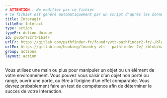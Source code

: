 ```yaml
---
# ATTENTION : Ne modifiez pas ce fichier
# Ce fichier est généré automatiquement par un script d'après les données du module Foundry VTT officiel et de sa traduction
title: Interagir
titleEn: Interact
type: action
typeFr: Action Unique
id: pvQ5rY2zrtPI614F
urlFr: https://gitlab.com/pathfinder-fr/foundryvtt-pathfinder2-fr/-/blob/master/data/actions/pvQ5rY2zrtPI614F.htm
urlEn: https://gitlab.com/hooking/foundry-vtt---pathfinder-2e/-/blob/master/packs/data/actions.db/interact.json
group: actions
layout: action
---
```

Vous utilisez une main ou plus pour manipuler un objet ou un élément de votre environnement. Vous pouvez vous saisir d’un objet non porté ou rangé, ouvrir une porte, ou être à l’origine d’un effet comparable. Vous devrez probablement faire un test de compétence afin de déterminer le succès de votre Interaction.


